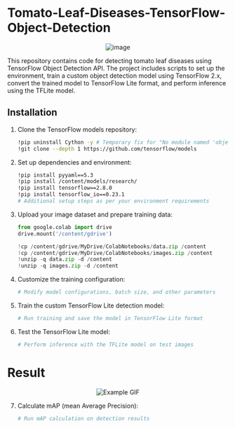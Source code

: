 # Tomato-Leaf-Diseases-TensorFlow-Object-Detection

<div align="center">
    <img src="https://github.com/athanasiagrigoridou/Tomato-Leaf-Diseases-TensorFlow-Object-Detection/assets/167294620/90b82183-2f6c-40c4-88bb-85281501124e" alt="image">
</div>


This repository contains code for detecting tomato leaf diseases using TensorFlow Object Detection API. The project includes scripts to set up the environment, train a custom object detection model using TensorFlow 2.x, convert the trained model to TensorFlow Lite format, and perform inference using the TFLite model.

## Installation

1. Clone the TensorFlow models repository:

    ```bash
    !pip uninstall Cython -y # Temporary fix for "No module named 'object_detection'" error
    !git clone --depth 1 https://github.com/tensorflow/models
    ```

2. Set up dependencies and environment:

    ```bash
    !pip install pyyaml==5.3
    !pip install /content/models/research/
    !pip install tensorflow==2.8.0
    !pip install tensorflow_io==0.23.1
    # Additional setup steps as per your environment requirements
    ```

3. Upload your image dataset and prepare training data:

    ```python
    from google.colab import drive
    drive.mount('/content/gdrive')

    !cp /content/gdrive/MyDrive/ColabNotebooks/data.zip /content
    !cp /content/gdrive/MyDrive/ColabNotebooks/images.zip /content
    !unzip -q data.zip -d /content
    !unzip -q images.zip -d /content
    ```

4. Customize the training configuration:

    ```python
    # Modify model configurations, batch size, and other parameters
    ```

5. Train the custom TensorFlow Lite detection model:

    ```python
    # Run training and save the model in TensorFlow Lite format
    ```

6. Test the TensorFlow Lite model:

    ```python
    # Perform inference with the TFLite model on test images
    ```
    
# Result

<div align="center">
    <img src="https://github.com/athanasiagrigoridou/Tomato-Leaf-Diseases-TensorFlow-Object-Detection/assets/167294620/38607735-eea9-42a5-912c-4717f9d66c2f" alt="Example GIF">
</div>


7. Calculate mAP (mean Average Precision):

    ```bash
    # Run mAP calculation on detection results
    ```
